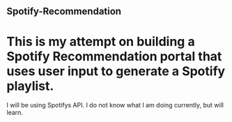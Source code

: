 ## Spotify-Recommendation
# This is my attempt on building a Spotify Recommendation portal that uses user input to generate a Spotify playlist.
I will be using Spotifys API. I do not know what I am doing currently, but will learn. 

